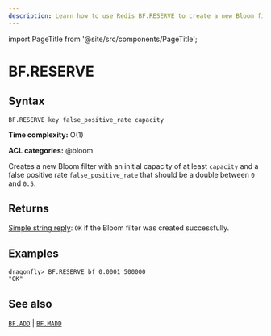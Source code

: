 ```yaml
---
description: Learn how to use Redis BF.RESERVE to create a new Bloom filter entry in Dragonfly.
---
```

import PageTitle from '@site/src/components/PageTitle';

# BF.RESERVE

<PageTitle title="Redis BF.RESERVE Command (Documentation) | Dragonfly" />

## Syntax

    BF.RESERVE key false_positive_rate capacity

**Time complexity:** O(1)

**ACL categories:** @bloom

Creates a new Bloom filter with an initial capacity of at least `capacity`
and a false positive rate `false_positive_rate` that should be a double between `0` and `0.5`.

## Returns

[Simple string reply](https://redis.io/docs/reference/protocol-spec/#simple-strings): `OK` if the Bloom filter was created successfully.

## Examples

```shell
dragonfly> BF.RESERVE bf 0.0001 500000
"OK"
```

## See also

[`BF.ADD`](./bf.add.md) | [`BF.MADD`](./bf.madd.md)
